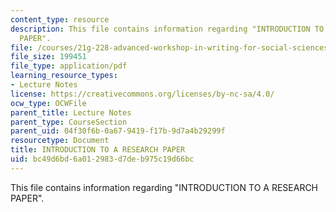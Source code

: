 ```yaml
---
content_type: resource
description: This file contains information regarding "INTRODUCTION TO A RESEARCH
  PAPER".
file: /courses/21g-228-advanced-workshop-in-writing-for-social-sciences-and-architecture-els-spring-2007/bc49d6bd6a012983d7deb975c19d66bc_MIT21G.228S07_research_tab.pdf
file_size: 199451
file_type: application/pdf
learning_resource_types:
- Lecture Notes
license: https://creativecommons.org/licenses/by-nc-sa/4.0/
ocw_type: OCWFile
parent_title: Lecture Notes
parent_type: CourseSection
parent_uid: 04f30f6b-0a67-9419-f17b-9d7a4b29299f
resourcetype: Document
title: INTRODUCTION TO A RESEARCH PAPER
uid: bc49d6bd-6a01-2983-d7de-b975c19d66bc
---
```

This file contains information regarding "INTRODUCTION TO A RESEARCH PAPER".